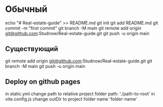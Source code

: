 # Обычный

echo "# Real-estate-guide" >> README.md
git init
git add README.md
git commit -m "first commit"
git branch -M main
git remote add origin git@github.com:Studnow/Real-estate-guide.git
git push -u origin main

## Существующий

git remote add origin git@github.com:Studnow/Real-estate-guide.git
git branch -M main
git push -u origin main

## Deploy on github pages

in static.yml change path to relative project folder path: './path-to-root'
in vite.config.js change outDir to project folder name 'folder-name'

